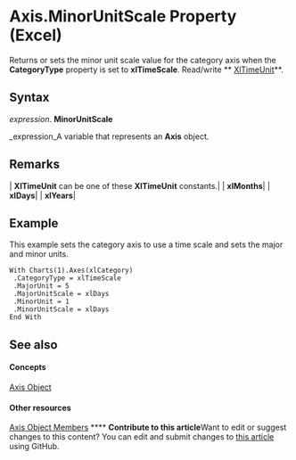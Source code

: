 
# Axis.MinorUnitScale Property (Excel)

Returns or sets the minor unit scale value for the category axis when the  **CategoryType** property is set to **xlTimeScale**. Read/write  ** [XlTimeUnit](589ca76a-6017-780b-75e3-5cceb7e04bdd.md)**.


## Syntax

 _expression_. **MinorUnitScale**

 _expression_A variable that represents an  **Axis** object.


## Remarks





| **XlTimeUnit** can be one of these **XlTimeUnit** constants.|
| **xlMonths**|
| **xlDays**|
| **xlYears**|

## Example

This example sets the category axis to use a time scale and sets the major and minor units.


```
With Charts(1).Axes(xlCategory) 
 .CategoryType = xlTimeScale 
 .MajorUnit = 5 
 .MajorUnitScale = xlDays 
 .MinorUnit = 1 
 .MinorUnitScale = xlDays 
End With
```


## See also


#### Concepts


 [Axis Object](7e08c61b-90f4-8d91-0ee2-84283d10b324.md)
#### Other resources


 [Axis Object Members](2b60f79e-339d-a6cf-7ec6-a915b550c634.md)
****   **Contribute to this article**Want to edit or suggest changes to this content? You can edit and submit changes to  [this article](https://github.com/jhershey00/VBA_Excel_Test/OpenXMLCon/articles/bcbb3e11-5a30-f275-1beb-8575bac3a7fb.md) using GitHub.

